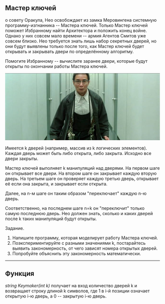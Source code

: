 

## Мастер ключей

о совету Оракула, Нео освобождает из замка Меровингена системную программу-изгнанника -- Мастера ключей. Только Мастер ключей поможет Избранному найти Архитектора и положить конец войне.
Однако у них совсем мало времени -- армия Агентов Смитов уже совсем близко. Нео требуется знать лишь набор секретных дверей, но они будут выявлены только после того, как Мастер ключей будет открывать и закрывать двери по определённому алгоритму.

Помогите Избранному -- вычислите заранее двери, которые будут открыты по окончании работы Мастера ключей.

![door and woman](https://github.com/ittkirsan/lessons-survivor/blob/main/images/mxmk.jpg)

Имеется k дверей (например, массив из k логических элементов). Каждая дверь может быть либо открыта, либо закрыта. Исходно все двери закрыты.

Мастер ключей выполняет k манипуляций над дверями. На первом шаге он открывает все двери. На втором шаге он закрывает каждую вторую дверь. На третьем шаге он проверяет каждую третью дверь, открывает её если она закрыта, и закрывает если открыта.

Далее, на n-м шаге он таким образом "переключает" каждую n-ю дверь.

Соответственно, на последнем шаге n=k он "переключит" только самую последнюю дверь. Нео должен знать, сколько и каких дверей после k таких манипуляций будут открыты.

Задание.
1. Напишите программу, которая моделирует работу Мастера ключей.
2. Поэкспериментируйте с разными значениями k, постарайтесь выявить закономерность, от чего зависят номера открытых дверей.
3. Попробуйте объяснить эту закономерность математически.

____

## Функция

*string Keymaker(int k)*
получает на вход количество дверей k и возвращает строку длиной k символов, где 1 в i-й позиции означает открытую i-ю дверь, а 0 -- закрытую i-ю дверь.